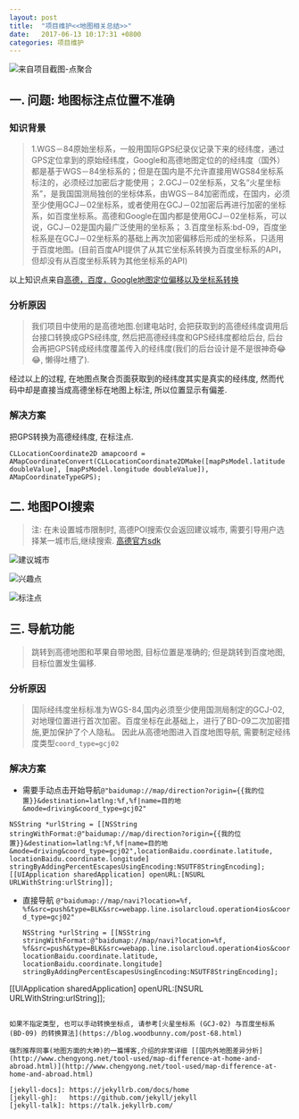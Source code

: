 ```yaml
---
layout: post
title:  "项目维护<<地图相关总结>>"
date:   2017-06-13 10:17:31 +0800
categories: 项目维护
---
```

![来自项目截图-点聚合](http://upload-images.jianshu.io/upload_images/3538284-e74be5476a2457b6.png?imageMogr2/auto-orient/strip%7CimageView2/2/w/320)

## 一. 问题: 地图标注点位置不准确
### 知识背景
> 1.WGS－84原始坐标系，一般用国际GPS纪录仪记录下来的经纬度，通过GPS定位拿到的原始经纬度，Google和高德地图定位的的经纬度（国外）都是基于WGS－84坐标系的；但是在国内是不允许直接用WGS84坐标系标注的，必须经过加密后才能使用；
2.GCJ－02坐标系，又名“火星坐标系”，是我国国测局独创的坐标体系，由WGS－84加密而成，在国内，必须至少使用GCJ－02坐标系，或者使用在GCJ－02加密后再进行加密的坐标系，如百度坐标系。高德和Google在国内都是使用GCJ－02坐标系，可以说，GCJ－02是国内最广泛使用的坐标系；
3.百度坐标系:bd-09，百度坐标系是在GCJ－02坐标系的基础上再次加密偏移后形成的坐标系，只适用于百度地图。(目前百度API提供了从其它坐标系转换为百度坐标系的API，但却没有从百度坐标系转为其他坐标系的API)

以上知识点来自[高德，百度，Google地图定位偏移以及坐标系转换](http://blog.csdn.net/a13570320979/article/details/51366355)

### 分析原因
> 我们项目中使用的是高德地图.创建电站时, 会把获取到的高德经纬度调用后台接口转换成GPS经纬度, 然后把高德经纬度和GPS经纬度都给后台, 后台会再把GPS转成经纬度覆盖传入的经纬度(我们的后台设计是不是很神奇😂😂, 懒得吐槽了). 

经过以上的过程, 在地图点聚合页面获取到的经纬度其实是真实的经纬度, 然而代码中却是直接当成高德坐标在地图上标注, 所以位置显示有偏差.

### 解决方案
把GPS转换为高德经纬度, 在标注点.

```
CLLocationCoordinate2D amapcoord = AMapCoordinateConvert(CLLocationCoordinate2DMake([mapPsModel.latitude doubleValue], [mapPsModel.longitude doubleValue]), AMapCoordinateTypeGPS);
```

## 二. 地图POI搜索
> 注: 在未设置城市限制时, 高德POI搜索仅会返回建议城市, 需要引导用户选择某一城市后,继续搜索.
[高德官方sdk](http://lbs.amap.com/api/ios-sdk/guide/map-data/poi)

![建议城市](http://upload-images.jianshu.io/upload_images/3538284-8b0b2a66c87d8226.png?imageMogr2/auto-orient/strip%7CimageView2/2/w/320)

![兴趣点](http://upload-images.jianshu.io/upload_images/3538284-72e0ac18b3a073dc.png?imageMogr2/auto-orient/strip%7CimageView2/2/w/320)

![标注点](http://upload-images.jianshu.io/upload_images/3538284-30ca0462abbc018b.png?imageMogr2/auto-orient/strip%7CimageView2/2/w/320)

## 三. 导航功能
> 跳转到高德地图和苹果自带地图, 目标位置是准确的; 但是跳转到百度地图, 目标位置发生偏移.

### 分析原因
> 国际经纬度坐标标准为WGS-84,国内必须至少使用国测局制定的GCJ-02,对地理位置进行首次加密。百度坐标在此基础上，进行了BD-09二次加密措施,更加保护了个人隐私。
因此从高德地图进入百度地图导航, 需要制定经纬度类型`coord_type=gcj02`

### 解决方案
*  需要手动点击开始导航`@"baidumap://map/direction?origin={{我的位置}}&destination=latlng:%f,%f|name=目的地&mode=driving&coord_type=gcj02"`
```
NSString *urlString = [[NSString stringWithFormat:@"baidumap://map/direction?origin={{我的位置}}&destination=latlng:%f,%f|name=目的地&mode=driving&coord_type=gcj02",locationBaidu.coordinate.latitude, locationBaidu.coordinate.longitude] stringByAddingPercentEscapesUsingEncoding:NSUTF8StringEncoding]; 
[[UIApplication sharedApplication] openURL:[NSURL URLWithString:urlString]];
```

* 直接导航 `@"baidumap://map/navi?location=%f, %f&src=push&type=BLK&src=webapp.line.isolarcloud.operation4ios&coord_type=gcj02"`
  ```
  NSString *urlString = [[NSString stringWithFormat:@"baidumap://map/navi?location=%f, %f&src=push&type=BLK&src=webapp.line.isolarcloud.operation4ios&coord_type=gcj02", locationBaidu.coordinate.latitude, locationBaidu.coordinate.longitude] stringByAddingPercentEscapesUsingEncoding:NSUTF8StringEncoding];
[[UIApplication sharedApplication] openURL:[NSURL URLWithString:urlString]];
  ```

如果不指定类型, 也可以手动转换坐标点, 请参考[火星坐标系 (GCJ-02) 与百度坐标系 (BD-09) 的转换算法](https://blog.woodbunny.com/post-68.html)

强烈推荐同事(地图方面的大神)的一篇博客,介绍的非常详细 [[国内外地图差异分析](http://www.chengyong.net/tool-used/map-difference-at-home-and-abroad.html)](http://www.chengyong.net/tool-used/map-difference-at-home-and-abroad.html)

[jekyll-docs]: https://jekyllrb.com/docs/home
[jekyll-gh]:   https://github.com/jekyll/jekyll
[jekyll-talk]: https://talk.jekyllrb.com/


